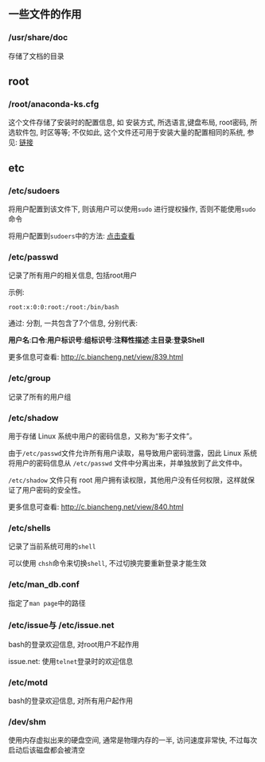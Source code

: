 ## 一些文件的作用

### /usr/share/doc

存储了文档的目录



## root

### /root/anaconda-ks.cfg

这个文件存储了安装时的配置信息, 如 安装方式, 所选语言,键盘布局, root密码, 所选软件包, 时区等等; 不仅如此, 这个文件还可用于安装大量的配置相同的系统, 参见:  [链接](https://blog.csdn.net/whyhonest/article/details/7555229/)



## etc

### /etc/sudoers

将用户配置到该文件下,  则该用户可以使用`sudo` 进行提权操作, 否则不能使用`sudo`命令

将用户配置到`sudoers`中的方法: [点击查看](add-user-to-sudoers.md)



### /etc/passwd

记录了所有用户的相关信息, 包括root用户

示例: 

```plain
root:x:0:0:root:/root:/bin/bash
```

通过: 分割, 一共包含了7个信息, 分别代表: 

**用户名**:**口令**:**用户标识号**:**组标识号**:**注释性描述**:**主目录**:**登录Shell**

更多信息可查看: http://c.biancheng.net/view/839.html



### /etc/group

记录了所有的用户组



### /etc/shadow

用于存储 Linux 系统中用户的密码信息，又称为“影子文件”。

由于`/etc/passwd`文件允许所有用户读取，易导致用户密码泄露，因此 Linux 系统将用户的密码信息从 `/etc/passwd` 文件中分离出来，并单独放到了此文件中。

`/etc/shadow` 文件只有 root 用户拥有读权限，其他用户没有任何权限，这样就保证了用户密码的安全性。



更多信息可查看: http://c.biancheng.net/view/840.html



### /etc/shells

记录了当前系统可用的`shell`

可以使用 `chsh`命令来切换`shell`, 不过切换完要重新登录才能生效



### /etc/man_db.conf

指定了`man page`中的路径



### /etc/issue与 /etc/issue.net

bash的登录欢迎信息, 对root用户不起作用

issue.net: 使用`telnet`登录时的欢迎信息



### /etc/motd

bash的登录欢迎信息, 对所有用户起作用



### /dev/shm

使用内存虚拟出来的硬盘空间, 通常是物理内存的一半, 访问速度非常快, 不过每次启动后该磁盘都会被清空